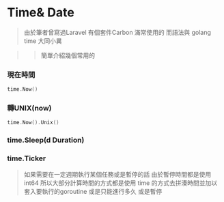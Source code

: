 # Time& Date

> 由於筆者曾寫過Laravel 有個套件Carbon 滿常使用的 而語法與 golang  time 大同小異

> >簡單介紹幾個常用的 


### 現在時間

```go
time.Now()
```

### 轉UNIX(now)

```go
time.Now().Unix()
```

### time.Sleep(d Duration)
### time.Ticker

> 如果需要在一定週期執行某個任務或是暫停的話 由於暫停時間都是使用int64 所以大部分計算時間的方式都是使用 time 的方式去拼湊時間並加以套入要執行的goroutine 或是只能進行多久 或是暫停 